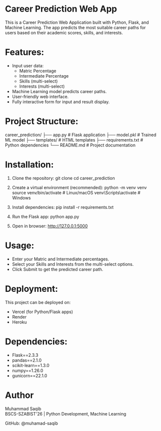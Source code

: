 # Career Prediction Web App

This is a Career Prediction Web Application built with Python, Flask, and Machine Learning. 
The app predicts the most suitable career paths for users based on their academic scores, skills, and interests.

# Features:
- Input user data:
  - Matric Percentage
  - Intermediate Percentage
  - Skills (multi-select)
  - Interests (multi-select)
- Machine Learning model predicts career paths.
- User-friendly web interface.
- Fully interactive form for input and result display.

# Project Structure:
career_prediction/
├── app.py                # Flask application
├── model.pkl             # Trained ML model
├── templates/            # HTML templates
├── requirements.txt      # Python dependencies
└── README.md             # Project documentation

# Installation:
1. Clone the repository:
   git clone <your-github-repo-link>
   cd career_prediction

2. Create a virtual environment (recommended):
   python -m venv venv
   source venv/bin/activate   # Linux/macOS
   venv\Scripts\activate      # Windows

3. Install dependencies:
   pip install -r requirements.txt

4. Run the Flask app:
   python app.py

5. Open in browser:
   http://127.0.0.1:5000

# Usage:
- Enter your Matric and Intermediate percentages.
- Select your Skills and Interests from the multi-select options.
- Click Submit to get the predicted career path.

# Deployment:
This project can be deployed on:
- Vercel (for Python/Flask apps)
- Render
- Heroku

# Dependencies:
- Flask==2.3.3
- pandas==2.1.0
- scikit-learn==1.3.0
- numpy==1.26.0
- gunicorn==22.1.0

# Author
Muhammad Saqib<br>
BSCS-SZABIST'26 | Python Development, Machine Learning<br>

GitHub: @muhamad-saqib

